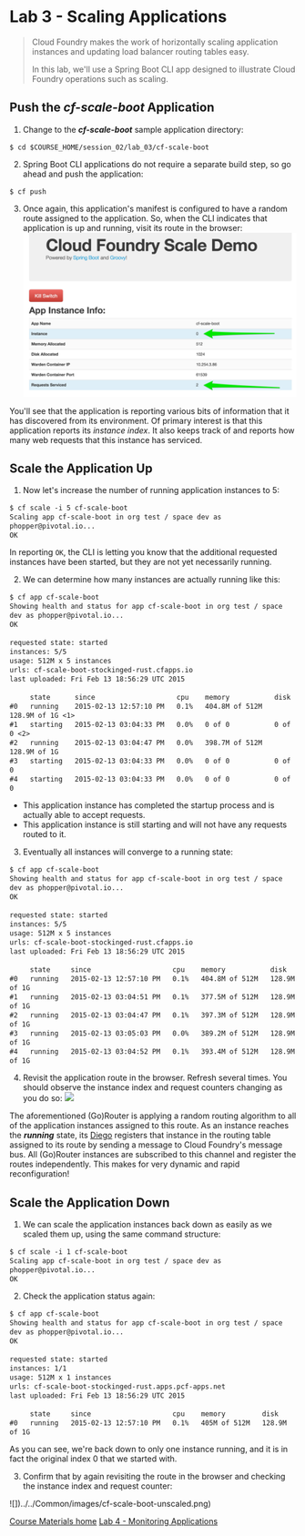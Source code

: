 # Lab 3 - Scaling Applications

> Cloud Foundry makes the work of horizontally scaling application instances and updating load balancer routing tables easy.
> 
> In this lab, we'll use a Spring Boot CLI app designed to illustrate Cloud Foundry operations such as scaling.

## Push the **_cf-scale-boot_** Application

1. Change to the **_cf-scale-boot_** sample application directory:
```
$ cd $COURSE_HOME/session_02/lab_03/cf-scale-boot
```

2. Spring Boot CLI applications do not require a separate build step, so go ahead and push the application:
```
$ cf push
```

3. Once again, this application's manifest is configured to have a random route assigned to the application.
So, when the CLI indicates that application is up and running, visit its route in the browser:
![](../../Common/images/cf-scale-boot-initial.png)

You'll see that the application is reporting various bits of information that it has discovered from its environment.
Of primary interest is that this application reports its _instance index_.
It also keeps track of and reports how many web requests that this instance has serviced.

## Scale the Application Up

1. Now let's increase the number of running application instances to 5:
```
$ cf scale -i 5 cf-scale-boot
Scaling app cf-scale-boot in org test / space dev as phopper@pivotal.io...
OK
```

In reporting `OK`, the CLI is letting you know that the additional requested instances have been started, but they are not yet necessarily running.

2. We can determine how many instances are actually running like this:
```
$ cf app cf-scale-boot
Showing health and status for app cf-scale-boot in org test / space dev as phopper@pivotal.io...
OK

requested state: started
instances: 5/5
usage: 512M x 5 instances
urls: cf-scale-boot-stockinged-rust.cfapps.io
last uploaded: Fri Feb 13 18:56:29 UTC 2015

     state      since                    cpu    memory           disk
#0   running    2015-02-13 12:57:10 PM   0.1%   404.8M of 512M   128.9M of 1G <1>
#1   starting   2015-02-13 03:04:33 PM   0.0%   0 of 0           0 of 0 <2>
#2   running    2015-02-13 03:04:47 PM   0.0%   398.7M of 512M   128.9M of 1G
#3   starting   2015-02-13 03:04:33 PM   0.0%   0 of 0           0 of 0
#4   starting   2015-02-13 03:04:33 PM   0.0%   0 of 0           0 of 0
```

   * This application instance has completed the startup process and is actually able to accept requests.
   * This application instance is still starting and will not have any requests routed to it.

3. Eventually all instances will converge to a running state:
```
$ cf app cf-scale-boot
Showing health and status for app cf-scale-boot in org test / space dev as phopper@pivotal.io...
OK

requested state: started
instances: 5/5
usage: 512M x 5 instances
urls: cf-scale-boot-stockinged-rust.cfapps.io
last uploaded: Fri Feb 13 18:56:29 UTC 2015

     state     since                    cpu    memory           disk
#0   running   2015-02-13 12:57:10 PM   0.1%   404.8M of 512M   128.9M of 1G
#1   running   2015-02-13 03:04:51 PM   0.1%   377.5M of 512M   128.9M of 1G
#2   running   2015-02-13 03:04:47 PM   0.1%   397.3M of 512M   128.9M of 1G
#3   running   2015-02-13 03:05:03 PM   0.0%   389.2M of 512M   128.9M of 1G
#4   running   2015-02-13 03:04:52 PM   0.1%   393.4M of 512M   128.9M of 1G
```

4. Revisit the application route in the browser.
Refresh several times.
You should observe the instance index and request counters changing as you do so:
![](../../Common/images/cf-scale-boot-scaled.png[])

The aforementioned (Go)Router is applying a random routing algorithm to all of the application instances assigned to this route. As an instance reaches the **_running_** state, its [Diego](https://docs.cloudfoundry.org/concepts/diego/diego-architecture.html) registers that instance in the routing table assigned to its route by sending a message to Cloud Foundry's message bus. All (Go)Router instances are subscribed to this channel and register the routes independently. This makes for very dynamic and rapid reconfiguration!

## Scale the Application Down

1. We can scale the application instances back down as easily as we scaled them up, using the same command structure:
```
$ cf scale -i 1 cf-scale-boot
Scaling app cf-scale-boot in org test / space dev as phopper@pivotal.io...
OK
```

2. Check the application status again:
```
$ cf app cf-scale-boot
Showing health and status for app cf-scale-boot in org test / space dev as phopper@pivotal.io...
OK

requested state: started
instances: 1/1
usage: 512M x 1 instances
urls: cf-scale-boot-stockinged-rust.apps.pcf-apps.net
last uploaded: Fri Feb 13 18:56:29 UTC 2015

     state     since                    cpu    memory         disk
#0   running   2015-02-13 12:57:10 PM   0.1%   405M of 512M   128.9M of 1G
```

As you can see, we're back down to only one instance running, and it is in fact the original index 0 that we started with.

3. Confirm that by again revisiting the route in the browser and checking the instance index and request counter:

![])../../Common/images/cf-scale-boot-unscaled.png)

[Course Materials home](README.md#course-materials)
[Lab 4 - Monitoring Applications](../lab04_spring_boot/README.md)